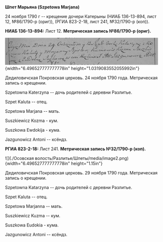 **Шпет Марьяна (Szpetowa Marjana)**

24 ноября 1790 г -- крещение дочери Катерыны (НИАБ 136-13-894, лист 12,
№86/1790-р (ориг)), (РГИА 823-2-18, лист 241, №32/1790-р (коп)).

**НИАБ 136-13-894:** Лист 12. **Метрическая запись №86/1790-р (ориг).**

![](./media/62f602697393efce43fe9f7b52515306bed4a1c0.png){width="6.496527777777778in"
height="1.0319083552055992in"}

Дедиловичская Покровская церковь. 24 ноября 1790 года. Метрическая
запись о крещении.

Szpetowna Katerzyna -- дочь родителей с деревни Разлитье.

Szpet Kaluta -- отец.

Szpetowa Marjana -- мать.

Suszkiewicz Kozma - кум.

Suszkowa Ewdokija - кума.

Jazgunowicz Antoni -- ксёндз.

**РГИА 823-2-18:** Лист 241. **Метрическая запись №32/1790-р (коп).**

![](./Осовская волость/Разлитье/Шпеты/media/image2.png){width="6.496527777777778in"
height="1.15in"}

Дедиловичская Покровская церковь. 29 ноября 1790 года. Метрическая
запись о крещении.

Szpetowna Katarzyna -- дочь родителей с деревни Разлитье.

Szpet Kaluta -- отец.

Szpetowa Marjanna -- мать.

Suszkiewicz Kuzma -- кум.

Suszkowa Eudokia - кума.

Jazgunowicz Antoni -- ксёндз.
